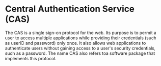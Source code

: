 # Central Authentication Service (CAS)

The CAS is a single sign-on protocol for the web. Its purpose is to permit a user to access multiple applications while providing their credentials (such as userID and password) only once. It also allows web applications to authenticate users without gaining access to a user's security credentials, such as a password. The name CAS also refers toa software package that implements this protocol.